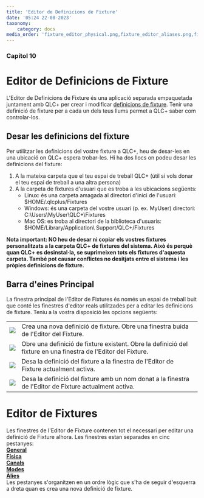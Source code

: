```yaml
---
title: 'Editor de Definicions de Fixture'
date: '05:24 22-08-2023'
taxonomy:
    category: docs
media_order: 'fixture_editor_physical.png,fixture_editor_aliases.png,fixture_editor_channel_color.png,fixture_editor_channel_gobo.png,fixture_editor_channel_preset.png,fixture_editor_channel_shutter.png,fixture_editor_channel_wizard.png,fixture_editor_channels.png,fixture_editor_general.png,fixture_editor_mode_channels.png,fixture_editor_mode_edit_head.png,fixture_editor_mode_heads.png'
---
```


### Capítol 10

# Editor de Definicions de Fixture

L'Editor de Definicions de Fixture és una aplicació separada empaquetada juntament amb QLC+ per crear i modificar [definicions de fixture](/basics/glossary-and-concepts#fixtures). Tenir una definició de fixture per a cada un dels teus llums permet a QLC+ saber com controlar-los.

## Desar les definicions del fixture

Per utilitzar les definicions del vostre fixture a QLC+, heu de desar-les en una ubicació on QLC+ espera trobar-les. Hi ha dos llocs on podeu desar les definicions del fixture:
1. A la mateixa carpeta que el teu espai de treball QLC+ (útil si vols donar el teu espai de treball a una altra persona)
2. A la carpeta de fixtures d'usuari que es troba a les ubicacions següents:
    * Linux: és una carpeta amagada al directori d'inici de l'usuari: $HOME/.qlcplus/Fixtures
    * Windows: és una carpeta del vostre usuari (p. ex. MyUser) directori: C:\\Users\\MyUser\\QLC+\\Fixtures
    * Mac OS: es troba al directori de la biblioteca d'usuaris: $HOME/Library/Application\\ Support/QLC+/Fixtures

**Nota important: NO heu de desar ni copiar els vostres fixtures personalitzats a la carpeta QLC+ de fixtures del sistema. Això és perquè quan QLC+ es desinstal·la, se suprimeixen tots els fixtures d'aquesta carpeta. També pot causar conflictes no desitjats entre el sistema i les pròpies definicions de fixture.**

Barra d'eines Principal
------------
La finestra principal de l'Editor de Fixtures és només un espai de treball buit que conté les finestres d'editor reals utilitzades per a editar les definicions de fixture. Teniu a la vostra disposició les opcions següents:

|     |     |
| --- | --- |
| ![](/basics/filenew.png) | Crea una nova definició de fixture. Obre una finestra buida de l'Editor del Fixture. |
| ![](/basics/fileopen.png) | Obre una definició de fixture existent. Obre la definició del fixture en una finestra de l'Editor del Fixture. |
| ![](/basics/filesave.png) | Desa la definició del fixture a la finestra de l'Editor de Fixture actualment activa. |
| ![](/basics/filesaveas.png) | Desa la definició del fixture amb un nom donat a la finestra de l'Editor de Fixture actualment activa. |

Editor de Fixtures
==============

Les finestres de l'Editor de Fixture contenen tot el necessari per editar una definició de Fixture alhora. Les finestres estan separades en cinc pestanyes:<br>
[**General**](general)<br>
[**Física**](physical)<br>
[**Canals**](channels)<br>
[**Modes**](modes)<br>
[**Àlies**](aliases)<br>
Les pestanyes s'organitzen en un ordre lògic que s'ha de seguir d'esquerra a dreta quan es crea una nova definició de fixture.

